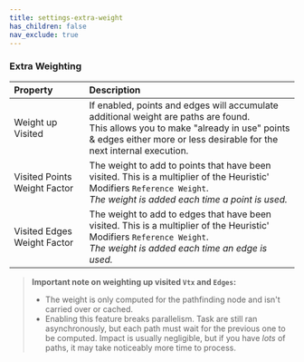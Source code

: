 ```yaml
---
title: settings-extra-weight
has_children: false
nav_exclude: true
---
```



### Extra Weighting

| Property       | Description          |
|:-------------|:------------------|
|Weight up Visited| If enabled, points and edges will accumulate additional weight are paths are found.<br>This allows you to make "already in use" points & edges either more or less desirable for the next internal execution. |
|Visited Points Weight Factor| The weight to add to points that have been visited. This is a multiplier of the Heuristic' Modifiers `Reference Weight`.<br>*The weight is added each time a point is used.*|
|Visited Edges Weight Factor| The weight to add to edges that have been visited. This is a multiplier of the Heuristic' Modifiers `Reference Weight`.<br>*The weight is added each time an edge is used.*|

> **Important note on weighting up visited `Vtx` and `Edges`:**  
> - The weight is only computed for the pathfinding node and isn't carried over or cached.  
> - Enabling this feature breaks parallelism. Task are still ran asynchronously, but each path must wait for the previous one to be computed. Impact is usually negligible, but if you have *lots* of paths, it may take noticeably more time to process.